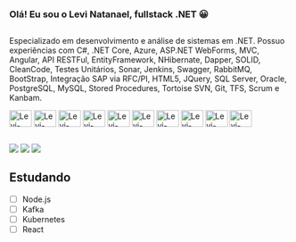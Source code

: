 ### Olá! Eu sou o Levi Natanael, fullstack .NET 😀
##
Especializado em desenvolvimento e análise de sistemas em .NET. Possuo experiências com C#, .NET Core, Azure, ASP.NET WebForms, MVC, Angular, API RESTFul, EntityFramework, NHibernate, Dapper, SOLID, CleanCode, Testes Unitários, Sonar, Jenkins, Swagger, RabbitMQ, BootStrap, Integração SAP via RFC/PI, HTML5, JQuery, SQL Server, Oracle, PostgreSQL, MySQL, Stored Procedures, Tortoise SVN, Git, TFS, Scrum e Kanbam.

<div style="display: inline_block;">
	<img align="center" alt="Levi-DotNet" height="30" width="40" src="https://icongr.am/devicon/dot-net-original-wordmark.svg?size=128&color=currentColor">
	<img align="center" alt="Levi-C#" height="30" width="40" src="https://icongr.am/devicon/csharp-original.svg?size=128&color=currentColor">
	<img align="center" alt="Levi-Oracle" height="30" width="40" src="https://icongr.am/devicon/oracle-original.svg?size=128&color=currentColor">
	<img align="center" alt="Levi-SQL" height="30" width="40" src="https://cdn.jsdelivr.net/gh/devicons/devicon/icons/microsoftsqlserver/microsoftsqlserver-plain-wordmark.svg">
	<img align="center" alt="Levi-Typescript" height="30" width="40" src="https://icongr.am/devicon/typescript-plain.svg?size=128&color=currentColor">
	<img align="center" alt="Levi-Angular" height="30" width="40" src="https://icongr.am/devicon/angularjs-original.svg?size=128&color=currentColor">
	<img align="center" alt="Levi-Html5" height="30" width="40" src="https://icongr.am/devicon/html5-original-wordmark.svg?size=128&color=currentColor">
	<img align="center" alt="Levi-Css" height="30" width="40" src="https://icongr.am/devicon/css3-original-wordmark.svg?size=128&color=currentColor">
	<img align="center" alt="Levi-Docker" height="30" width="40" src="https://icongr.am/devicon/docker-original-wordmark.svg?size=128&color=currentColor">
	<img align="center" alt="Levi-Git" height="30" width="40" src="https://icongr.am/devicon/git-plain-wordmark.svg?size=128&color=currentColor">
</div>

##

<div>
  <a href="https://www.linkedin.com/in/levinatanael/" target="_blank"><img src="https://img.shields.io/badge/LinkedIn-0077B5?style=for-the-badge&logo=linkedin&logoColor=white" target="_blank"></a>
  <a href="mailto:levi.natanael@gmail.com" target="_blank"><img src="https://img.shields.io/badge/Gmail-D14836?style=for-the-badge&logo=gmail&logoColor=white" target="_blank"></a>
  <a href="https://wa.me/5519997931533" target="_blank"><img src="https://img.shields.io/badge/WhatsApp-25D366?style=for-the-badge&logo=whatsapp&logoColor=white" target="_blank"></a>
</div>

## Estudando

- [ ] Node.js
- [ ] Kafka
- [ ] Kubernetes
- [ ] React
